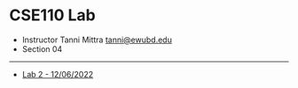# CSE110 Lab

- Instructor Tanni Mittra [tanni@ewubd.edu](mailto:tanni@ewubd.edu)
- Section 04

---

- [Lab 2 - 12/06/2022](./Lab%202/)
